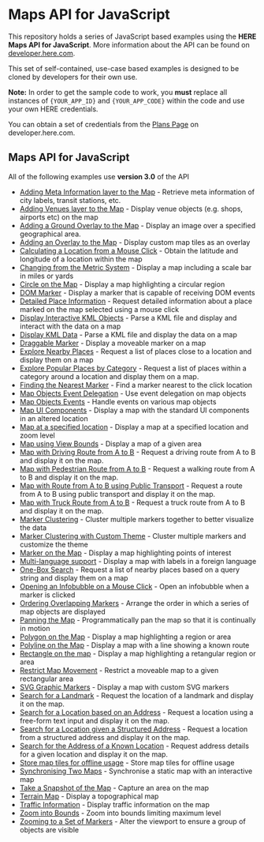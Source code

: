 # Maps API for JavaScript

This repository holds a series of JavaScript based examples using the **HERE Maps API for JavaScript**. More information about the API can be found on [developer.here.com](https://developer.here.com/).

This set of self-contained, use-case based examples is designed to be cloned by developers for their own use.


**Note:** In order to get the sample code to work, you **must** replace all instances of `{YOUR_APP_ID}` and `{YOUR_APP_CODE}` within the code and use your own HERE credentials.

You can obtain a set of credentials from the [Plans Page](https://developer.here.com/plans/api/consumer-mapping) on developer.here.com.

## Maps API for JavaScript

All of the following examples use **version 3.0** of the API

* [Adding Meta Information layer to the Map](tree/master/meta-info-layer) - Retrieve meta information of city labels, transit stations, etc.
* [Adding Venues layer to the Map](tree/master/venues-layer) - Display venue objects (e.g. shops, airports etc) on the map
* [Adding a Ground Overlay to the Map](tree/master/ground-overlay) - Display an image over a specified geographical area.
* [Adding an Overlay to the Map](tree/master/custom-tile-overlay) - Display custom map tiles as an overlay
* [Calculating a Location from a Mouse Click](tree/master/position-on-mouse-click) - Obtain the latitude and longitude of a location within the map
* [Changing from the Metric System](tree/master/map-scale-bar-changing-from-the-metric-system) - Display a map including a scale bar in miles or yards
* [Circle on the Map](tree/master/circle-on-the-map) - Display a map highlighting a circular region
* [DOM Marker](tree/master/map-with-dom-marker) - Display a marker that is capable of receiving DOM events
* [Detailed Place Information](tree/master/get-place-details) - Request detailed information about a place marked on the map selected using a mouse click
* [Display Interactive KML Objects](tree/master/map-with-interactive-kml-objects) - Parse a KML file and display and interact with the data on a map
* [Display KML Data](tree/master/display-kml-on-map) - Parse a KML file and display the data on a map
* [Draggable Marker](tree/master/draggable-marker) - Display a moveable marker on a map
* [Explore Nearby Places](tree/master/identify-places-at-location) - Request a list of places close to a location and display them on a map
* [Explore Popular Places by Category](tree/master/explore-places) - Request a list of places within a category around a location and display them on a map.
* [Finding the Nearest Marker](tree/master/finding-the-nearest-marker) - Find a marker nearest to the click location
* [Map Objects Event Delegation](tree/master/map-objects-event-delegation) - Use event delegation on map objects
* [Map Objects Events](tree/master/map-object-events-displayed) - Handle events on various map objects
* [Map UI Components](tree/master/moved-map-components) - Display a map with the standard UI components in an altered location
* [Map at a specified location](tree/master/map-at-specified-location) - Display a map at a specified location and zoom level
* [Map using View Bounds](tree/master/map-using-view-bounds) - Display a map of a given area
* [Map with Driving Route from A to B](tree/master/map-with-route-from-a-to-b) - Request a driving route from A to B and display it on the map.
* [Map with Pedestrian Route from A to B](tree/master/map-with-pedestrian-route-from-a-to-b) - Request a walking route from A to B and display it on the map.
* [Map with Route from A to B using Public Transport](tree/master/map-with-route-from-a-to-b-using-public-transport) - Request a route from A to B using public transport and display it on the map.
* [Map with Truck Route from A to B](tree/master/map-with-truck-route-from-a-to-b) - Request a truck route from A to B and display it on the map.
* [Marker Clustering](tree/master/marker-clustering) - Cluster multiple markers together to better visualize the data
* [Marker Clustering with Custom Theme](tree/master/custom-cluster-theme) - Cluster multiple markers and customize the theme
* [Marker on the Map](tree/master/markers-on-the-map) - Display a map highlighting points of interest
* [Multi-language support](tree/master/map-multi-language-support) - Display a map with labels in a foreign language
* [One-Box Search](tree/master/search-for-places) - Request a list of nearby places based on a query string and display them on a map
* [Opening an Infobubble on a Mouse Click](tree/master/open-infobubble) - Open an infobubble when a marker is clicked
* [Ordering Overlapping Markers](tree/master/ordering-overlapping-markers) - Arrange the order in which a series of map objects are displayed
* [Panning the Map](tree/master/panning-the-map) - Programmatically pan the map so that it is continually in motion
* [Polygon on the Map](tree/master/polygon-on-the-map) - Display a map highlighting a region or area
* [Polyline on the Map](tree/master/polyline-on-the-map) - Display a map with a line showing a known route
* [Rectangle on the map](tree/master/rectangle-on-the-map) - Display a map highlighting a retangular region or area
* [Restrict Map Movement](tree/master/restrict-map) - Restrict a moveable map to a given rectangular area
* [SVG Graphic Markers](tree/master/map-with-svg-graphic-markers) - Display a map with custom SVG markers
* [Search for a Landmark](tree/master/search-for-landmark) - Request the location of a landmark and display it on the map.
* [Search for a Location based on an Address](tree/master/geocode-a-location-from-address) - Request a location using a free-form text input and display it on the map.
* [Search for a Location given a Structured Address](tree/master/geocode-a-location-from-structured-address) - Request a location from a structured address and display it on the map.
* [Search for the Address of a Known Location](tree/master/reverse-geocode-an-address-from-location) - Request address details for a given location and display it on the map.
* [Store map tiles for offline usage](tree/master/offline-map) - Store map tiles for offline usage
* [Synchronising Two Maps](tree/master/synchronising-two-maps) - Synchronise a static map with an interactive map
* [Take a Snapshot of the Map](tree/master/capture-map-area) - Capture an area on the map
* [Terrain Map](tree/master/terrain-map) - Display a topographical map
* [Traffic Information](tree/master/showing-traffic-information) - Display traffic information on the map
* [Zoom into Bounds](tree/master/custom-zooming-into-bounds) - Zoom into bounds limiting maximum level
* [Zooming to a Set of Markers](tree/master/zoom-to-set-of-markers) - Alter the viewport  to ensure a group of objects are visible
